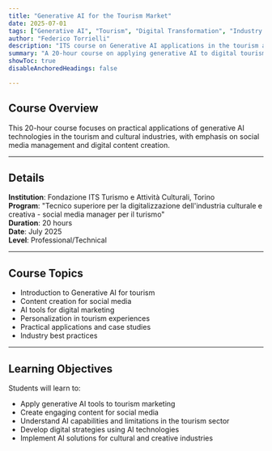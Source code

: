 ```yaml
---
title: "Generative AI for the Tourism Market" 
date: 2025-07-01
tags: ["Generative AI", "Tourism", "Digital Transformation", "Industry Applications"]
author: "Federico Torrielli"
description: "ITS course on Generative AI applications in the tourism and cultural industries." 
summary: "A 20-hour course on applying generative AI to digital tourism and cultural industries, taught at ITS Turismo e Attività Culturali, Torino." 
showToc: true
disableAnchoredHeadings: false

---
```


## Course Overview

This 20-hour course focuses on practical applications of generative AI technologies in the tourism and cultural industries, with emphasis on social media management and digital content creation.

---

## Details

**Institution**: Fondazione ITS Turismo e Attività Culturali, Torino  
**Program**: "Tecnico superiore per la digitalizzazione dell'industria culturale e creativa - social media manager per il turismo"  
**Duration**: 20 hours  
**Date**: July 2025  
**Level**: Professional/Technical

---

## Course Topics

+ Introduction to Generative AI for tourism
+ Content creation for social media
+ AI tools for digital marketing
+ Personalization in tourism experiences
+ Practical applications and case studies
+ Industry best practices

---

## Learning Objectives

Students will learn to:
+ Apply generative AI tools to tourism marketing
+ Create engaging content for social media
+ Understand AI capabilities and limitations in the tourism sector
+ Develop digital strategies using AI technologies
+ Implement AI solutions for cultural and creative industries
